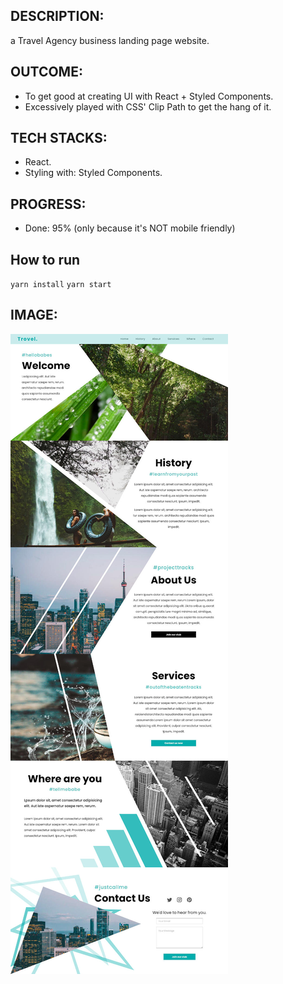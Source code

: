 ## DESCRIPTION:
a Travel Agency business landing page website.

## OUTCOME:
- To get good at creating UI with React + Styled Components.
- Excessively played with CSS' Clip Path to get the hang of it.

## TECH STACKS:
- React.
- Styling with: Styled Components.

## PROGRESS:
- Done: 95% (only because it's NOT mobile friendly)

## How to run
`yarn install`
`yarn start`


## IMAGE:
![Screenshot of the site](./screenshots/16.travel-agency-800.jpg)


